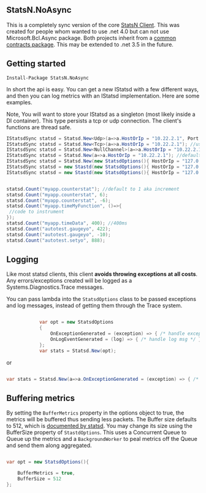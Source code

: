 ## StatsN.NoAsync



This is a completely sync version of the core [StatsN Client](https://github.com/TryStatsN/StatsN.NoAsync). This was created for people whom wanted to use .net 4.0 but can not use Microsoft.Bcl.Async package. Both projects inherit from a [common contracts package](https://github.com/TryStatsN/StatsN.Contracts). This may be extended to .net 3.5 in the future.

## Getting started

```
Install-Package StatsN.NoAsync
```

In short the api is easy. You can get a new IStatsd with a few different ways, and then you can log metrics with an IStatsd implementation. Here are some examples.

Note, You will want to store your IStatsd as a singleton (most likely inside a DI container). This type persists a tcp or udp connection. The client's functions are thread safe.
```csharp
IStatsdSync statsd = Statsd.New<Udp>(a=>a.HostOrIp = "10.22.2.1", Port = 8125, Prefix = "MyMicroserviceName");
IStatsdSync statsd = Statsd.New<Tcp>(a=>a.HostOrIp = "10.22.2.1"); //use tcp
IStatsdSync statsd = Statsd.New<NullChannel>(a=>a.HostOrIp = "10.22.2.1", Port = 8125); //pipes your metrics to nowhere...which can scale infinately btw
IStatsdSync statsd = Statsd.New(a=>a.HostOrIp = "10.22.2.1"); //defaults to udp
IStatsdSync statsd = Statsd.New(new StatsdOptions(){ HostOrIp = "127.0.0.1"}); //defaults to udp
IStatsdSync statsd = new Stastd(new StatsdOptions(){ HostOrIp = "127.0.0.1"});  //defaults to udp
IStatsdSync statsd = new Stastd(new StatsdOptions(){ HostOrIp = "127.0.0.1"}, new Tcp()); //pass a new udp client. You could in theory make your own transport if you inherit from BaseCommunicationProvider


statsd.Count("myapp.counterstat"); //default to 1 aka increment
statsd.Count("myapp.counterstat", 6);
statsd.Count("myapp.counterstat", -6);
statsd.Count("myapp.timeMyFunction", ()=>{
 //code to instrument
});
statsd.Count("myapp.timeData", 400); //400ms
statsd.Count("autotest.gaugeyo", 422);
statsd.Count("autotest.gaugeyo", -10);
statsd.Count("autotest.setyo", 888);

```

## Logging

Like most statsd clients, this client **avoids throwing exceptions at all costs**. Any errors/exceptions created will be logged as a Systems.Diagnostics.Trace messages.

You can pass lambda into the `StatsdOptions` class to be passed exceptions and log messages, instead of getting them through the Trace system.


```csharp

            var opt = new StatsdOptions
            {
                OnExceptionGenerated = (exception) => { /* handle exception */ },
				OnLogEventGenerated = (log) => { /* handle log msg */ }
            };
			var stats = Statsd.New(opt);

```

or

```csharp

var stats = Statsd.New(a=>a.OnExceptionGenerated = (exception) => { /* handle exception */ });
```

## Buffering metrics

By setting the `BufferMetrics` property in the options object to true, the metrics will be buffered thus sending less packets. The Buffer size defaults to 512, which is [documented by statsd](https://github.com/etsy/statsd/blob/master/docs/metric_types.md#multi-metric-packets). You may change its size using the BufferSize property of `StastdOptions`. This uses a Concurrent Queue to Queue up the metrics and a `BackgroundWorker` to peal metrics off the Queue and send them along aggregated.

```csharp

var opt = new StatsdOptions(){

    BufferMetrics = true,
    BufferSize = 512
};

```